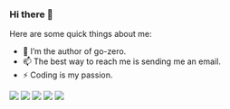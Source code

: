 ### Hi there 👋

<!--
**kevwan/kevwan** is a ✨ _special_ ✨ repository because its `README.md` (this file) appears on your GitHub profile.
-->

Here are some quick things about me:

- 🔭 I’m the author of go-zero.
- 📫 The best way to reach me is sending me an email.
- ⚡ Coding is my passion.

![](https://github-profile-summary-cards.vercel.app/api/cards/profile-details?username=kevwan&theme=github)
![](https://github-profile-summary-cards.vercel.app/api/cards/repos-per-language?username=kevwan&theme=github)
![](https://github-profile-summary-cards.vercel.app/api/cards/most-commit-language?username=kevwan&theme=github)
![](https://github-profile-summary-cards.vercel.app/api/cards/stats?username=kevwan&theme=github)
![](https://github-profile-summary-cards.vercel.app/api/cards/productive-time?username=kevwan&theme=github)

